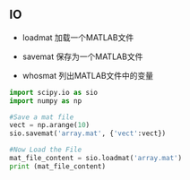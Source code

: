 ## IO

* loadmat
加载一个MATLAB文件

* savemat
保存为一个MATLAB文件
* whosmat
列出MATLAB文件中的变量

```py
import scipy.io as sio
import numpy as np

#Save a mat file
vect = np.arange(10)
sio.savemat('array.mat', {'vect':vect})

#Now Load the File
mat_file_content = sio.loadmat('array.mat')
print (mat_file_content)
```